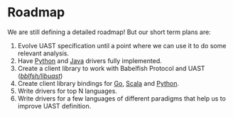 
# Roadmap

We are still defining a detailed roadmap! But our short term plans are:

1. Evolve UAST specification until a point where we can use it to do some relevant
  analysis.
2. Have [Python](https://github.com/bblfsh/python-driver) and [Java](https://github.com/bblfsh/java-driver/) drivers fully implemented.
3. Create a client library to work with Babelfish Protocol and UAST (_[bblfsh/libuast](https://github.com/bblfsh/libuast)_)
4. Create client library bindings for [Go](https://github.com/bblfsh/client-go), [Scala](https://github.com/bblfsh/client-scala) and [Python](https://github.com/bblfsh/client-python).
3. Write drivers for top N languages.
4. Write drivers for a few languages of different paradigms that help us to improve
   UAST definition.
